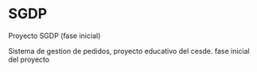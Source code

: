 # SGDP
Proyecto SGDP (fase inicial)

Sistema de gestion de pedidos, proyecto educativo del cesde.
fase inicial del proyecto


